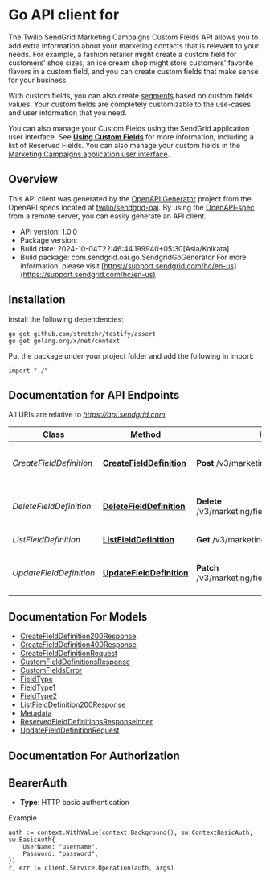# Go API client for 

The Twilio SendGrid Marketing Campaigns Custom Fields API allows you to add extra information about your marketing contacts that is relevant to your needs. For example, a fashion retailer might create a custom field for customers' shoe sizes, an ice cream shop might store customers' favorite flavors in a custom field, and you can create custom fields that make sense for your business.

With custom fields, you can also create [segments](https://docs.sendgrid.com/api-reference/segmenting-contacts-v2/) based on custom fields values. Your custom fields are completely customizable to the use-cases and user information that you need.

You can also manage your Custom Fields using the SendGrid application user interface. See [**Using Custom Fields**](https://docs.sendgrid.com/ui/managing-contacts/custom-fields) for more information, including a list of Reserved Fields. You can also manage your custom fields in the [Marketing Campaigns application user interface](https://mc.sendgrid.com/custom-fields).

## Overview
This API client was generated by the [OpenAPI Generator](https://openapi-generator.tech) project from the OpenAPI specs located at [twilio/sendgrid-oai](https://github.com/twilio/sendgrid-oai/tree/main/spec).  By using the [OpenAPI-spec](https://www.openapis.org/) from a remote server, you can easily generate an API client.

- API version: 1.0.0
- Package version: 
- Build date: 2024-10-04T22:46:44.199940+05:30[Asia/Kolkata]
- Build package: com.sendgrid.oai.go.SendgridGoGenerator
For more information, please visit [https://support.sendgrid.com/hc/en-us](https://support.sendgrid.com/hc/en-us)

## Installation

Install the following dependencies:

```shell
go get github.com/stretchr/testify/assert
go get golang.org/x/net/context
```

Put the package under your project folder and add the following in import:

```golang
import "./"
```

## Documentation for API Endpoints

All URIs are relative to *https://api.sendgrid.com*

Class | Method | HTTP request | Description
------------ | ------------- | ------------- | -------------
*CreateFieldDefinition* | [**CreateFieldDefinition**](docs/CreateFieldDefinition.md#createfielddefinition) | **Post** /v3/marketing/field_definitions | Create Custom Field Definition
*DeleteFieldDefinition* | [**DeleteFieldDefinition**](docs/DeleteFieldDefinition.md#deletefielddefinition) | **Delete** /v3/marketing/field_definitions/{CustomFieldId} | Delete Custom Field Definition
*ListFieldDefinition* | [**ListFieldDefinition**](docs/ListFieldDefinition.md#listfielddefinition) | **Get** /v3/marketing/field_definitions | Get All Field Definitions
*UpdateFieldDefinition* | [**UpdateFieldDefinition**](docs/UpdateFieldDefinition.md#updatefielddefinition) | **Patch** /v3/marketing/field_definitions/{CustomFieldId} | Update Custom Field Definition


## Documentation For Models

 - [CreateFieldDefinition200Response](CreateFieldDefinition200Response.md)
 - [CreateFieldDefinition400Response](CreateFieldDefinition400Response.md)
 - [CreateFieldDefinitionRequest](CreateFieldDefinitionRequest.md)
 - [CustomFieldDefinitionsResponse](CustomFieldDefinitionsResponse.md)
 - [CustomFieldsError](CustomFieldsError.md)
 - [FieldType](FieldType.md)
 - [FieldType1](FieldType1.md)
 - [FieldType2](FieldType2.md)
 - [ListFieldDefinition200Response](ListFieldDefinition200Response.md)
 - [Metadata](Metadata.md)
 - [ReservedFieldDefinitionsResponseInner](ReservedFieldDefinitionsResponseInner.md)
 - [UpdateFieldDefinitionRequest](UpdateFieldDefinitionRequest.md)


## Documentation For Authorization



## BearerAuth

- **Type**: HTTP basic authentication

Example

```golang
auth := context.WithValue(context.Background(), sw.ContextBasicAuth, sw.BasicAuth{
    UserName: "username",
    Password: "password",
})
r, err := client.Service.Operation(auth, args)
```

